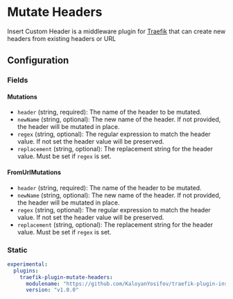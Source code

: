 # Mutate Headers

Insert Custom Header is a middleware plugin for [Traefik](https://traefik.io) that can create new headers from existing headers or URL

## Configuration

### Fields

#### Mutations

- `header` (string, required): The name of the header to be mutated.
- `newName` (string, optional): The new name of the header. If not provided, the header will be mutated in place.
- `regex` (string, optional): The regular expression to match the header value. If not set the header value will be preserved.
- `replacement` (string, optional): The replacement string for the header value. Must be set if `regex` is set.

#### FromUrlMutations
- `header` (string, required): The name of the header to be mutated.
- `newName` (string, optional): The new name of the header. If not provided, the header will be mutated in place.
- `regex` (string, optional): The regular expression to match the header value. If not set the header value will be preserved.
- `replacement` (string, optional): The replacement string for the header value. Must be set if `regex` is set.

### Static

```yaml
experimental:
  plugins:
    traefik-plugin-mutate-headers:
      modulename: "https://github.com/KaloyanYosifov/traefik-plugin-insert-custom-header"
      version: "v1.0.0"
```
